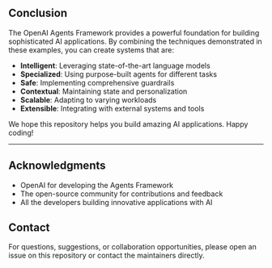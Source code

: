 ## Conclusion

The OpenAI Agents Framework provides a powerful foundation for building sophisticated AI applications. By combining the techniques demonstrated in these examples, you can create systems that are:

- **Intelligent**: Leveraging state-of-the-art language models
- **Specialized**: Using purpose-built agents for different tasks
- **Safe**: Implementing comprehensive guardrails
- **Contextual**: Maintaining state and personalization
- **Scalable**: Adapting to varying workloads
- **Extensible**: Integrating with external systems and tools

We hope this repository helps you build amazing AI applications. Happy coding!

---

## Acknowledgments

- OpenAI for developing the Agents Framework
- The open-source community for contributions and feedback
- All the developers building innovative applications with AI

## Contact

For questions, suggestions, or collaboration opportunities, please open an issue on this repository or contact the maintainers directly.
